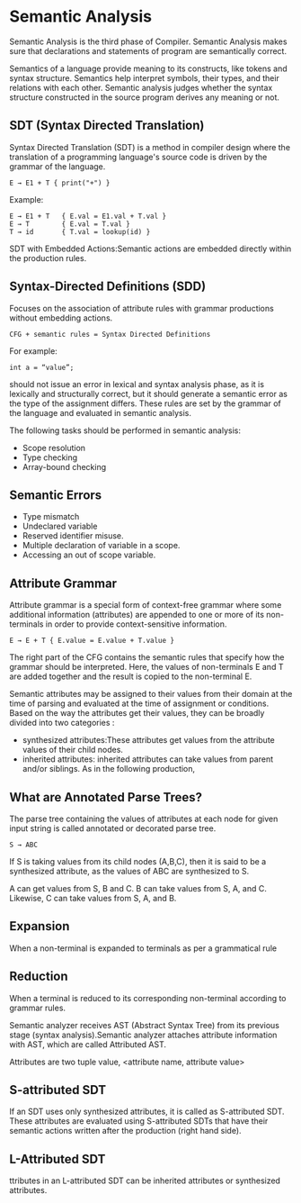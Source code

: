 # Semantic Analysis
Semantic Analysis is the third phase of Compiler. Semantic Analysis makes sure that declarations and statements of program are semantically correct.


Semantics of a language provide meaning to its constructs, like tokens and syntax structure. Semantics help interpret symbols, their types, and their relations with each other. 
Semantic analysis judges whether the syntax structure constructed in the source program derives any meaning or not.

## SDT (Syntax Directed Translation)
Syntax Directed Translation (SDT) is a method in compiler design where the translation of a programming language's source code is driven by the grammar of the language.

```
E → E1 + T { print("+") }
```

Example:
```
E → E1 + T   { E.val = E1.val + T.val }
E → T        { E.val = T.val }
T → id       { T.val = lookup(id) }
```



SDT with Embedded Actions:Semantic actions are embedded directly within the production rules.


## Syntax-Directed Definitions (SDD)
Focuses on the association of attribute rules with grammar productions without embedding actions.

```
CFG + semantic rules = Syntax Directed Definitions
```
For example:

```
int a = “value”;
```
should not issue an error in lexical and syntax analysis phase, as it is lexically and structurally correct, but it should generate a semantic error as the type of the assignment differs. These rules are set by the grammar of the language and evaluated in semantic analysis. 

The following tasks should be performed in semantic analysis:
- Scope resolution
- Type checking
- Array-bound checking

## Semantic Errors

- Type mismatch
- Undeclared variable
- Reserved identifier misuse.
- Multiple declaration of variable in a scope.
- Accessing an out of scope variable.

## Attribute Grammar
Attribute grammar is a special form of context-free grammar where some additional information (attributes) are appended to one or more of its non-terminals in order to provide context-sensitive information. 

```
E → E + T { E.value = E.value + T.value }
```
The right part of the CFG contains the semantic rules that specify how the grammar should be interpreted. Here, the values of non-terminals E and T are added together and the result is copied to the non-terminal E.

Semantic attributes may be assigned to their values from their domain at the time of parsing and evaluated at the time of assignment or conditions. Based on the way the attributes get their values, they can be broadly divided into two categories : 

- synthesized attributes:These attributes get values from the attribute values of their child nodes.
-  inherited attributes: inherited attributes can take values from parent and/or siblings. As in the following production,

## What are Annotated Parse Trees?

The parse tree containing the values of attributes at each node for given input string is called annotated or decorated parse tree. 


```
S → ABC
```
If S is taking values from its child nodes (A,B,C), then it is said to be a synthesized attribute, as the values of ABC are synthesized to S.

A can get values from S, B and C. B can take values from S, A, and C. Likewise, C can take values from S, A, and B.

## Expansion
When a non-terminal is expanded to terminals as per a grammatical rule

## Reduction
When a terminal is reduced to its corresponding non-terminal according to grammar rules.

Semantic analyzer receives AST (Abstract Syntax Tree) from its previous stage (syntax analysis).Semantic analyzer attaches attribute information with AST, which are called Attributed AST.

Attributes are two tuple value, <attribute name, attribute value>


## S-attributed SDT

If an SDT uses only synthesized attributes, it is called as S-attributed SDT. These attributes are evaluated using S-attributed SDTs that have their semantic actions written after the production (right hand side).

## L-Attributed SDT
ttributes in an L-attributed SDT can be inherited attributes or synthesized attributes.
